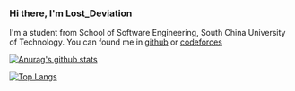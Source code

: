### Hi there, I'm Lost_Deviation
I'm a student from School of Software Engineering, South China University of Technology.
You can found me in [github](https://github.com/XDeviation) or [codeforces](https://codeforces.com/profile/Lost_Deviation)

[![Anurag's github stats](https://github-readme-stats.vercel.app/api?username=XDeviation&show_icons=true&theme=tokyonight)](https://github.com/XDeviation/github-readme-stats)

[![Top Langs](https://github-readme-stats.vercel.app/api/top-langs/?username=XDeviation&layout=compact)](https://github.com/anuraghazra/github-readme-stats)


<!--
**XDeviation/XDeviation** is a ✨ _special_ ✨ repository because its `README.md` (this file) appears on your GitHub profile.

Here are some ideas to get you started:

- 🔭 I’m currently working on ...
- 🌱 I’m currently learning ...
- 👯 I’m looking to collaborate on ...
- 🤔 I’m looking for help with ...
- 💬 Ask me about ...
- 📫 How to reach me: ...
- 😄 Pronouns: ...
- ⚡ Fun fact: ...
-->
